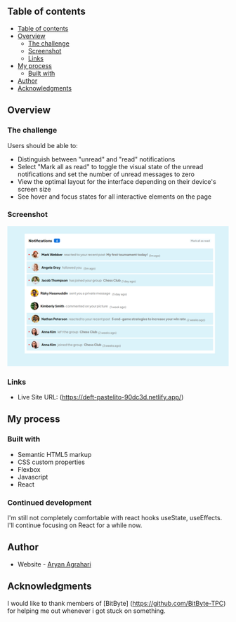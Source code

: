 ## Table of contents

- [Table of contents](#table-of-contents)
- [Overview](#overview)
  - [The challenge](#the-challenge)
  - [Screenshot](#screenshot)
  - [Links](#links)
- [My process](#my-process)
  - [Built with](#built-with)
- [Author](#author)
- [Acknowledgments](#acknowledgments)


## Overview

### The challenge

Users should be able to:

- Distinguish between "unread" and "read" notifications
- Select "Mark all as read" to toggle the visual state of the unread notifications and set the number of unread messages to zero
- View the optimal layout for the interface depending on their device's screen size
- See hover and focus states for all interactive elements on the page

### Screenshot

![](./Screenshot.png)


### Links

- Live Site URL: (https://deft-pastelito-90dc3d.netlify.app/)

## My process

### Built with

- Semantic HTML5 markup
- CSS custom properties
- Flexbox
- Javascript 
- React


### Continued development

I'm still not completely comfortable with react hooks useState, useEffects. I'll continue focusing on React for a while now.


## Author

- Website - [Aryan Agrahari](https://polite-pothos-50ebc7.netlify.app/)


## Acknowledgments

I would like to thank members of [BitByte] (https://github.com/BitByte-TPC) for helping me out whenever i got stuck on something.

